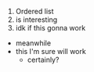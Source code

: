 1. Ordered list
2. is interesting
  1. idk if this gonna work

* meanwhile
* this I'm sure will work
  - certainly?

